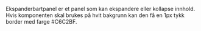 Ekspanderbartpanel er et panel som kan ekspandere eller kollapse innhold. Hvis komponenten skal brukes på hvit bakgrunn kan den få en 1px tykk border med farge #C6C2BF.